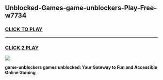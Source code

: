 
## Unblocked-Games-game-unblockers-Play-Free-w7734
<h3>
<a href="https://premium76.site?title=game-unblockers&ref=18A1">CLICK TO PLAY</a></h3>
<hr>

<h3>
<a href="https://premium76.site?title=game-unblockers&ref=18A1">CLICK 2 PLAY</a>
  
</h3>

<a href="https://premium76.site?title=game-unblockers&ref=18A1"><img src="https://clearcache.store/games.png"></a>


**game-unblockers games unblocked: Your Gateway to Fun and Accessible Online Gaming**
